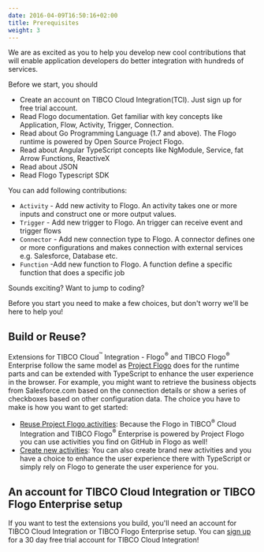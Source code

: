 ```yaml
---
date: 2016-04-09T16:50:16+02:00
title: Prerequisites
weight: 3
---
```


We are as excited as you to help you develop new cool contributions that will enable application developers do better integration with hundreds of services.

Before we start, you should

* Create an account on TIBCO Cloud Integration(TCI). Just sign up for free trial account.
* Read Flogo documentation. Get familiar with key concepts like Application, Flow, Activity, Trigger, Connection.
* Read about Go Programming Language (1.7 and above). The Flogo runtime is powered by Open Source Project Flogo.
* Read about Angular TypeScript concepts like NgModule, Service, fat Arrow Functions, ReactiveX
* Read about JSON
* Read Flogo Typescript SDK


You can add following contributions:

* `Activity` - Add new activity to Flogo. An activity takes one or more inputs and construct one or more output values.
* `Trigger` - Add new trigger to Flogo. An trigger can receive event and trigger flows
* `Connector` - Add new connection type to Flogo. A connector defines one or more configurations and makes connection with external services e.g. Salesforce, Database etc.
* `Function` -Add new function to Flogo.  A function define a specific function that does a specific job

Sounds exciting? Want to jump to coding?

Before you start you need to make a few choices, but don't worry we'll be here to help you!

## Build or Reuse?
Extensions for TIBCO Cloud<sup>&trade;</sup> Integration - Flogo<sup>&reg;</sup> and TIBCO Flogo<sup>&reg;</sup> Enterprise follow the same model as [Project Flogo](https://flogo.io) does for the runtime parts and can be extended with TypeScript to enhance the user experience in the browser. For example, you might want to retrieve the business objects from Salesforce.com based on the connection details or show a series of checkboxes based on other configuration data. The choice you have to make is how you want to get started:

* [Reuse Project Flogo activities](use-project-flogo): Because the Flogo in TIBCO<sup>&reg;</sup> Cloud Integration and TIBCO Flogo<sup>&reg;</sup> Enterprise is powered by Project Flogo you can use activities you find on GitHub in Flogo as well!
* [Create new activities](./new-activities): You can also create brand new activities and you have a choice to enhance the user experience there with TypeScript or simply rely on Flogo to generate the user experience for you.

## An account for TIBCO Cloud Integration or TIBCO Flogo Enterprise setup

If you want to test the extensions you build, you'll need an account for TIBCO Cloud Integration or TIBCO Flogo Enterprise setup. You can [sign up](https://www.tibco.com/products/tibco-cloud-integration) for a 30 day free trial account for TIBCO Cloud Integration!